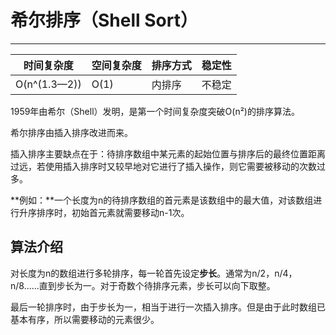 # 希尔排序（Shell Sort）

---

| 时间复杂度   | 空间复杂度 | 排序方式 | 稳定性 |
| ------------ | ---------- | -------- | ------ |
| O(n^(1.3—2)) | O(1)       | 内排序   | 不稳定 |

1959年由希尔（Shell）发明，是第一个时间复杂度突破O(n²)的排序算法。

希尔排序由插入排序改进而来。

插入排序主要缺点在于：待排序数组中某元素的起始位置与排序后的最终位置距离过远，若使用插入排序时又较早地对它进行了插入操作，则它需要被移动的次数过多。

**例如：**一个长度为n的待排序数组的首元素是该数组中的最大值，对该数组进行升序排序时，初始首元素就需要移动n-1次。

## 算法介绍

对长度为n的数组进行多轮排序，每一轮首先设定**步长**。通常为n/2，n/4，n/8……直到步长为一。对于奇数个待排序元素，步长可以向下取整。



最后一轮排序时，由于步长为一，相当于进行一次插入排序。但是由于此时数组已基本有序，所以需要移动的元素很少。

